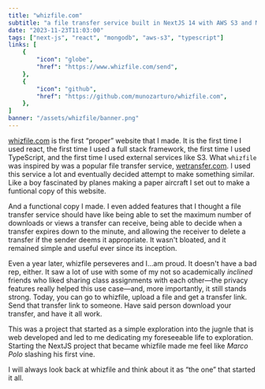 ```yaml
---
title: "whizfile.com"
subtitle: "a file transfer service built in NextJS 14 with AWS S3 and MongoDB."
date: "2023-11-23T11:03:00"
tags: ["next-js", "react", "mongodb", "aws-s3", "typescript"]
links: [
    {
        "icon": "globe",
        "href": "https://www.whizfile.com/send",
    },
    {
        "icon": "github",
        "href": "https://github.com/munozarturo/whizfile.com",
    },
]
banner: "/assets/whizfile/banner.png"
---
```


[whizfile.com](https://www.whizfile.com) is the first &ldquo;proper&rdquo; website that I made. It is the first time I used react, the first time I used a full stack framework, the first time I used TypeScript, and the first time I used external services like S3. What `whizfile` was inspired by was a popular file transfer service, [wetransfer.com](https://wetransfer.com/). I used this service a lot and eventually decided attempt to make something similar. Like a boy fascinated by planes making a paper aircraft I set out to make a funtional copy of this website.

And a functional copy I made. I even added features that I thought a file transfer service should have like being able to set the maximum number of downloads or views a transfer can receive, being able to decide when a transfer expires down to the minute, and allowing the receiver to delete a transfer if the sender deems it appropriate. It wasn't bloated, and it remained simple and useful ever since its inception.

Even a year later, whizfile perseveres and I...am proud. It doesn't have a bad rep, either. It saw a lot of use with some of my not so academically *inclined* friends who liked sharing class assignments with each other&mdash;the privacy features really helped this use case&mdash;and, more importantly, it still stands strong. Today, you can go to whizfile, upload a file and get a transfer link. Send that transfer link to someone. Have said person download your transfer, and have it all work.

This was a project that started as a simple exploration into the jugnle that is web developed and led to me dedicating my foreseeable life to exploration. Starting the NextJS project that became whizfile made me feel like *Marco Polo* slashing his first vine.

I will always look back at whizfile and think about it as &ldquo;the one&rdquo; that started it all.
